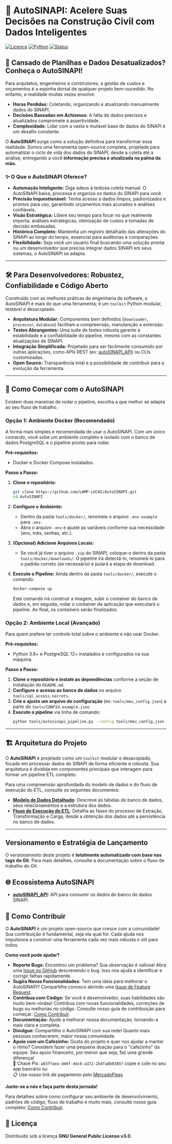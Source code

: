 # 🚀 AutoSINAPI: Acelere Suas Decisões na Construção Civil com Dados Inteligentes

[![Licença](https://img.shields.io/badge/licen%C3%A7a-GPLv3-blue.svg)](https://www.gnu.org/licenses/gpl-3.0)
[![Python](https://img.shields.io/badge/python-3.8+-blue.svg)](https://www.python.org/downloads/)
[![Status](https://img.shields.io/badge/status-alpha-orange.svg)](https://github.com/LAMP-LUCAS/AutoSINAPI/releases)

## 🚧 Cansado de Planilhas e Dados Desatualizados? Conheça o AutoSINAPI!

Para arquitetos, engenheiros e construtores, a gestão de custos e orçamentos é a espinha dorsal de qualquer projeto bem-sucedido. No entanto, a realidade muitas vezes envolve:

*   **Horas Perdidas:** Coletando, organizando e atualizando manualmente dados do SINAPI.
*   **Decisões Baseadas em Achismos:** A falta de dados precisos e atualizados compromete a assertividade.
*   **Complexidade:** Lidar com a vasta e mutável base de dados do SINAPI é um desafio constante.

O **AutoSINAPI** surge como a solução definitiva para transformar essa realidade. Somos uma ferramenta open-source completa, projetada para automatizar o ciclo de vida dos dados do SINAPI, desde a coleta até a análise, entregando a você **informação precisa e atualizada na palma da mão.**

### ✨ O Que o AutoSINAPI Oferece?

*   **Automação Inteligente:** Diga adeus à tediosa coleta manual. O AutoSINAPI baixa, processa e organiza os dados do SINAPI para você.
*   **Precisão Inquestionável:** Tenha acesso a dados limpos, padronizados e prontos para uso, garantindo orçamentos mais acurados e análises confiáveis.
*   **Visão Estratégica:** Libere seu tempo para focar no que realmente importa: análises estratégicas, otimização de custos e tomadas de decisão embasadas.
*   **Histórico Completo:** Mantenha um registro detalhado das alterações do SINAPI ao longo do tempo, essencial para auditorias e comparações.
*   **Flexibilidade:** Seja você um usuário final buscando uma solução pronta ou um desenvolvedor que precisa integrar dados SINAPI em seus sistemas, o AutoSINAPI se adapta.

---

## 🛠️ Para Desenvolvedores: Robustez, Confiabilidade e Código Aberto

Construído com as melhores práticas de engenharia de software, o AutoSINAPI é mais do que uma ferramenta; é um `toolkit` Python modular, testável e desacoplado.

*   **Arquitetura Modular:** Componentes bem definidos (`downloader`, `processor`, `database`) facilitam a compreensão, manutenção e extensão.
*   **Testes Abrangentes:** Uma suíte de testes robusta garante a estabilidade e a confiabilidade do pipeline, mesmo com as constantes atualizações do SINAPI.
*   **Integração Simplificada:** Projetado para ser facilmente consumido por outras aplicações, como APIs REST (ex: [autoSINAPI_API](https://github.com/LAMP-LUCAS/autoSINAPI_API)) ou CLIs customizadas.
*   **Open Source:** Transparência total e a possibilidade de contribuir para a evolução da ferramenta.

---

## 🚀 Como Começar com o AutoSINAPI

Existem duas maneiras de rodar o pipeline, escolha a que melhor se adapta ao seu fluxo de trabalho.

### Opção 1: Ambiente Docker (Recomendado)

A forma mais simples e recomendada de usar o AutoSINAPI. Com um único comando, você sobe um ambiente completo e isolado com o banco de dados PostgreSQL e o pipeline pronto para rodar.

**Pré-requisitos:**
-   Docker e Docker Compose instalados.

**Passo a Passo:**

1.  **Clone o repositório:**
    ```bash
    git clone https://github.com/LAMP-LUCAS/AutoSINAPI.git
    cd AutoSINAPI
    ```

2.  **Configure o Ambiente:**
    -   Dentro da pasta `tools/docker/`, renomeie o arquivo `.env.example` para `.env`.
    -   Abra o arquivo `.env` e ajuste as variáveis conforme sua necessidade (ano, mês, senhas, etc.).

3.  **(Opcional) Adicione Arquivos Locais:**
    -   Se você já tiver o arquivo `.zip` do SINAPI, coloque-o dentro da pasta `tools/docker/downloads/`. O pipeline irá detectá-lo, renomeá-lo para o padrão correto (se necessário) e pulará a etapa de download.

4.  **Execute o Pipeline:**
    Ainda dentro da pasta `tools/docker/`, execute o comando:
    ```bash
    docker-compose up
    ```
    Este comando irá construir a imagem, subir o container do banco de dados e, em seguida, rodar o container da aplicação que executará o pipeline. Ao final, os containers serão finalizados.

### Opção 2: Ambiente Local (Avançado)

Para quem prefere ter controle total sobre o ambiente e não usar Docker.

**Pré-requisitos:**
-   Python 3.8+ e PostgreSQL 12+ instalados e configurados na sua máquina.

**Passo a Passo:**

1.  **Clone o repositório e instale as dependências** conforme a seção de instalação do `README.md`.
2.  **Configure o acesso ao banco de dados** no arquivo `tools/sql_access.secrets`.
3.  **Crie e ajuste um arquivo de configuração** (ex: `tools/meu_config.json`) a partir do `tools/CONFIG.example.json`.
4.  **Execute o pipeline** via linha de comando:
    ```bash
    python tools/autosinapi_pipeline.py --config tools/meu_config.json
    ```

---

## 🏗️ Arquitetura do Projeto

O **AutoSINAPI** é projetado como um `toolkit` modular e desacoplado, focado em processar dados do SINAPI de forma eficiente e robusta. Sua arquitetura é dividida em componentes principais que interagem para formar um pipeline ETL completo.

Para uma compreensão aprofundada do modelo de dados e do fluxo de execução do ETL, consulte os seguintes documentos:

*   **[Modelo de Dados Detalhado](docs/DataModel.md)**: Descreve as tabelas do banco de dados, seus relacionamentos e a estrutura dos dados.
*   **[Fluxo de Execução do ETL](docs/DataModel.md#3-processo-de-etl-fluxo-de-execucao-detalhado)**: Detalha as fases do processo de Extração, Transformação e Carga, desde a obtenção dos dados até a persistência no banco de dados.

---

## Versionamento e Estratégia de Lançamento

O versionamento deste projeto é **totalmente automatizado com base nas tags do Git**. Para mais detalhes, consulte a documentação sobre o fluxo de trabalho do Git.

## 🌐 Ecossistema AutoSINAPI

-   **[autoSINAPI_API](https://github.com/LAMP-LUCAS/autoSINAPI_API):** API para consumir os dados do banco de dados SINAPI.

## 🤝 Como Contribuir

O **AutoSINAPI** é um projeto open-source que cresce com a comunidade! Sua contribuição é fundamental, seja ela qual for. Cada ajuda nos impulsiona a construir uma ferramenta cada vez mais robusta e útil para todos.

**Como você pode ajudar?**

*   **Reporte Bugs:** Encontrou um problema? Sua observação é valiosa! Abra uma [Issue no GitHub](https://github.com/LAMP-LUCAS/AutoSINAPI/issues) descrevendo o bug. Isso nos ajuda a identificar e corrigir falhas rapidamente.
*   **Sugira Novas Funcionalidades:** Tem uma ideia para melhorar o AutoSINAPI? Compartilhe conosco abrindo uma [Issue de Feature Request](https://github.com/LAMP-LUCAS/AutoSINAPI/issues).
*   **Contribua com Código:** Se você é desenvolvedor, suas habilidades são muito bem-vindas! Contribua com novas funcionalidades, correções de bugs ou melhorias no código. Consulte nosso guia de contribuição para começar: [Como Contribuir](docs/CONTRIBUTING.md).
*   **Documentação:** Ajude a melhorar nossa documentação, tornando-a mais clara e completa.
*   **Divulgue:** Compartilhe o AutoSINAPI com sua rede! Quanto mais pessoas conhecerem, maior nossa comunidade.
*   **Apoie com um Cafezinho:** Gosta do projeto e quer nos ajudar a manter o ritmo? Considere fazer uma pequena doação para o "cafezinho" da equipe. Seu apoio financeiro, por menor que seja, faz uma grande diferença!  
🔑 Chave Pix: `a03ffaea-d46f-4dc6-a372-2b4fa8b0385f` copie e cole no seu app bancário ou \
📋 Use nosso link de pagamento pelo [MercadoPago](link.mercadopago.com.br/autosinapi)

**Junte-se a nós e faça parte desta jornada!**

Para detalhes sobre como configurar seu ambiente de desenvolvimento, padrões de código, fluxo de trabalho e muito mais, consulte nosso guia completo: [Como Contribuir](docs/CONTRIBUTING.md).

## 📝 Licença

Distribuído sob a licença **GNU General Public License v3.0**.

